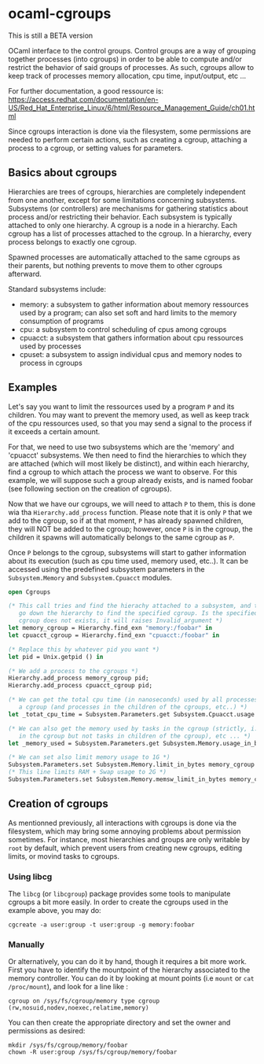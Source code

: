 # ocaml-cgroups

This is still a BETA version

OCaml interface to the control groups. Control groups are a way
of grouping together processes (into cgroups) in order to be able to
compute and/or restrict the behavior of said groups of processes.
As such, cgroups allow to keep track of processes memory allocation,
cpu time, input/output, etc ...

For further documentation, a good ressource is:
https://access.redhat.com/documentation/en-US/Red_Hat_Enterprise_Linux/6/html/Resource_Management_Guide/ch01.html

Since cgroups interaction is done via the filesystem, some permissions
are needed to perform certain actions, such as creating a cgroup, attaching
a process to a cgroup, or setting values for parameters.

## Basics about cgroups

Hierarchies are trees of cgroups, hierarchies are completely independent from one another,
except for some limitations concerning subsystems. Subsystems (or controllers) are mechanisms for gathering
statistics about process and/or restricting their behavior. Each subsystem is typically
attached to only one hierarchy. A cgroup is a node in a hierarchy. Each cgroup has a list
of processes attached to the cgroup. In a hierarchy, every process belongs to exactly one cgroup.

Spawned processes are automatically attached to the same cgroups as their parents, but
nothing prevents to move them to other cgroups afterward.

Standard subsystems include:

- memory: a subsystem to gather information about memory ressources used by a program;
  can also set soft and hard limits to the memory consumption of programs
- cpu: a subsystem to control scheduling of cpus among cgroups
- cpuacct: a subsystem that gathers information about cpu ressources used by processes
- cpuset: a subsystem to assign individual cpus and memory nodes to process in cgroups

## Examples

Let's say you want to limit the ressources used by a program `P` and its children.
You may want to prevent the memory used, as well as keep track of the cpu ressources
used, so that you may send a signal to the process if it exceeds a certain amount.

For that, we need to use two subsystems which are the 'memory' and 'cpuacct' subsystems.
We then need to find the hierarchies to which they are attached (which will most likely
be distinct), and within each hierarchy, find a cgroup to which attach the process we want
to observe. For this example, we will suppose such a group already exists, and is named
foobar (see following section on the creation of cgroups).

Now that we have our cgroups, we will need to attach `P` to them, this is done
wia tha `Hierarchy.add_process` function. Please note that it is only `P` that we
add to the cgroup, so if at that moment, `P` has already spawned children, they
will NOT be added to the cgroup; however, once `P` is in the cgroup, the children
it spawns will automatically belongs to the same cgroup as `P`.

Once `P` belongs to the cgroup, subsystems will start to gather information about
its execution (such as cpu time used, memory used, etc..). It can be accessed
using the predefined subsystem parameters in the `Subsystem.Memory` and
`Subsystem.Cpuacct` modules.

```ocaml
open Cgroups

(* This call tries and find the hierachy attached to a subsystem, and then
   go down the hierarchy to find the specified cgroup. Is the specified
   cgroup does not exists, it will raises Invalid_argument *)
let memory_cgroup = Hierarchy.find_exn "memory:/foobar" in
let cpuacct_cgroup = Hierarchy.find_exn "cpuacct:/foobar" in

(* Replace this by whatever pid you want *)
let pid = Unix.getpid () in

(* We add a process to the cgroups *)
Hierarchy.add_process memory_cgroup pid;
Hierarchy.add_process cpuacct_cgroup pid;

(* We can get the total cpu time (in nanoseconds) used by all processes in
   a cgroup (and processes in the children of the cgroups, etc..) *)
let _totat_cpu_time = Subsystem.Parameters.get Subsystem.Cpuacct.usage cpuacct_cgroup in

(* We can also get the memory used by tasks in the cgroup (strictly, i.e includes tasks
   in the cgroup but not tasks in children of the cgroup), etc ... *)
let _memory_used = Subsystem.Parameters.get Subsystem.Memory.usage_in_bytes memory_cgroup in

(* We can set also limit memory usage to 1G *)
Subsystem.Parameters.set Subsystem.Memory.limit_in_bytes memory_cgroup 1_000_000_000;
(* This line limits RAM + Swap usage to 2G *)
Subsystem.Parameters.set Subsystem.Memory.memsw_limit_in_bytes memory_cgroup 2_000_000_000;

```

## Creation of cgroups

As mentionned previously, all interactions with cgroups is done via the filesystem,
which may bring some annoying problems about permission sometimes. For instance,
most hierarchies and groups are only writable by `root` by default, which
prevent users from creating new cgroups, editing limits, or movind tasks to cgroups.

### Using libcg

The `libcg` (or `libcgroup`) package provides some tools to manipulate cgroups a bit more easily.
In order to create the cgroups used in the example above, you may do:

```
cgcreate -a user:group -t user:group -g memory:foobar
```

### Manually

Or alternatively, you can do it by hand, though it requires a bit more work. First you have
to identify the mountpoint of the hierarchy associated to the memory controller. You
can do it by looking at mount points (i.e `mount` or `cat /proc/mount`), and look for a line
like :

```
cgroup on /sys/fs/cgroup/memory type cgroup (rw,nosuid,nodev,noexec,relatime,memory)
```

You can then create the appropriate directory and set the owner and permissions as desired:

```
mkdir /sys/fs/cgroup/memory/foobar
chown -R user:group /sys/fs/cgroup/memory/foobar
```

